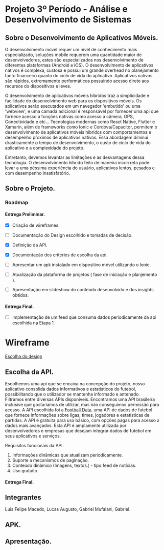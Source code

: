 # Projeto 3º Período - Análise e Desenvolvimento de Sistemas

## Sobre o Desenvolvimento de Aplicativos Móveis.

O desenvolvimento móvel requer um nível de conhecimento mais especializado, soluções mobile requerem uma quantidade maior de desenvolvedores, estes são especializados nos desenvolvimento de diferentes plataformas (Android e iOS). O desenvolvimento de aplicativos nativos é complexa, custosa e possui um grande overhead no planejamento tanto financeiro quanto do ciclo de vida do aplicativo.
Aplicativos nativos são rápidos, extremamente performáticos possuindo acesso direto aos recursos do dispositivos e leves.

O desenvolvimento de aplicativos móveis híbridos traz a simplicidade e facilidade do desenvolvimento web para os dispositivos móveis. Os aplicativos serão executados em um navegador 'embutido' ou uma 'webview', e uma camada adicional é responsável por fornecer uma api que fornece acesso a funções nativas como acesso a câmera, GPS, Conectividade e etc... Tecnologias modernas como React Native, Flutter e Xamarin, além de frameworks como Ionic e Cordova/Capacitor, permitem o desenvolvimento de aplicativos móveis híbridos com comportamentos e desempenho pŕoximos de aplicativos nativos.
Essa abordagem diminui drasticamente o tempo de desenvolvimento, o custo de ciclo de vida do aplicativo e a complexidade do projeto.

Entretanto, devemos levantar as limitações e as desvantagens dessa tecnologia. O desenvolvimento híbrido feito de maneira incorrreta pode levar a uma péssima experiência do usuário, aplicativos lentos, pesados e com desempenho insatisfatório.

## Sobre o Projeto.

### Roadmap

#### Entrega Preliminar.

- [X] Criação de wireframes.

- [ ] Documentação do Design escolhido e tomadas de decisão.

- [X] Definição da API.

- [X] Documentação dos critérios de escolha da api.

- [ ] Apresentar um apk instalado em dispositivo móvel utilizando o Ionic.

- [ ] Atualização da plataforma de projetos ( fase de iniciação e planjemento ).

- [ ] Apresentação em slideshow do conteúdo desenvolvido e dos insights obtidos.

#### Entrega Final.

- [ ] Implementação de um feed que consuma dados periodicamente da api escolhida na Etapa 1.

# Wireframe

[Escolha do design](../Wireframe/README.md)

## Escolha da API.

<!-- [Documentação da API](./API/README.md) -->

Escolhemos uma api que se encaixa na concepção do projeto, nosso aplicativo consolida dados informativos e estatísticos do futebol, possibilitando que o utilizador se mantenha informado e antenado. Filtramos entre diversas APIs disponíveis. Encontramos uma API brasileira inclusive que gostaríamos de utilizar, mas não conseguimos permissão para acesso.
A API escolhida foi a [Football Data](https://www.football-data.org/), uma API de dados de futebol que fornece informações sobre ligas, times, jogadores e estatísticas de partidas. A API é gratuita para uso básico, com opções pagas para acesso a dados mais avançados. Esta API é amplamente utilizada por desenvolvedores e empresas que desejam integrar dados de futebol em seus aplicativos e serviços.

Requisitos funcionais da API.
1. Informações dinâmicas que atualizam periodicamente.
2. Suporte a mecanismos de paginação.
3. Conteúdo dinâmico (Imagens, textos.) - tipo feed de notícias.
4. Uso gratuito.

#### Entrega Final.


## Integrantes

Luis Felipe Macedo, Lucas Augusto, Gabriel Mufalani, Gabriel.

## APK.

## Apresentação.
